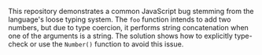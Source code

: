 This repository demonstrates a common JavaScript bug stemming from the language's loose typing system. The `foo` function intends to add two numbers, but due to type coercion, it performs string concatenation when one of the arguments is a string.  The solution shows how to explicitly type-check or use the `Number()` function to avoid this issue.